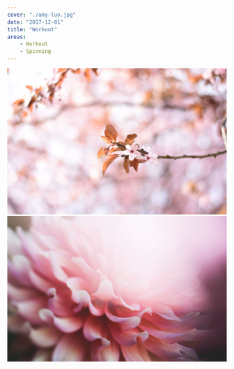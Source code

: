 ```yaml
---
cover: "./amy-luo.jpg"
date: "2017-12-01"
title: "Workout"
areas:
    - Workout
    - Spinning
---
```


![](./andrea-natali.jpg)
![](./kari-shea.jpg)